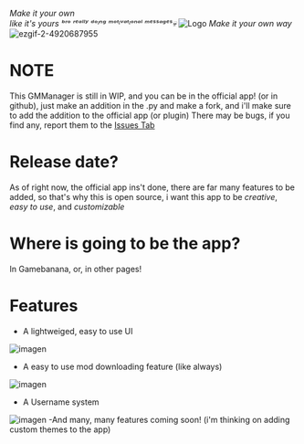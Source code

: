 *Make it your own*               
*like it's yours*      *ᵇʳᵒ ʳᵉᵃˡˡʸ ᵈᵒᶦⁿᵍ ᵐᵒᵗᶦᵛᵃᵗᶦᵒⁿᵃˡ ᵐᵉˢˢᵃᵍᵉˢ💀* 
![Logo](https://github.com/user-attachments/assets/a4a5e970-783d-4b9c-8c93-c0e24ea80fac)
*Make it your own way*
 ![ezgif-2-4920687955](https://github.com/user-attachments/assets/04eba02e-3553-4690-82a6-228c389de5df)

# **NOTE**
This GMManager is still in WIP, and you can be in the official app! (or in github), just make an addition in the .py and make a fork, and i'll make sure to add the addition to the official app (or plugin)
There may be bugs, if you find any, report them to the [Issues Tab](https://github.com/ElBFCambiaformas/GModManager/issues)

# Release date?
As of right now, the official app ins't done, there are far many features to be added, so that's why this is open source, i want this app to be *creative*, *easy to use*, and *customizable*

# Where is going to be the app?
In Gamebanana, or, in other pages!

# Features
- A lightweiged, easy to use UI

![imagen](https://github.com/user-attachments/assets/9094966c-d313-4092-9411-1852e636eccd)

- A easy to use mod downloading feature (like always)

![imagen](https://github.com/user-attachments/assets/d95dfe21-3260-4af2-a4d7-cfcee5dd2c2c)

- A Username system

![imagen](https://github.com/user-attachments/assets/85336827-92a1-4576-b34a-e71d3b780a7b)
-And many, many features coming soon!
(i'm thinking on adding custom themes to the app)
